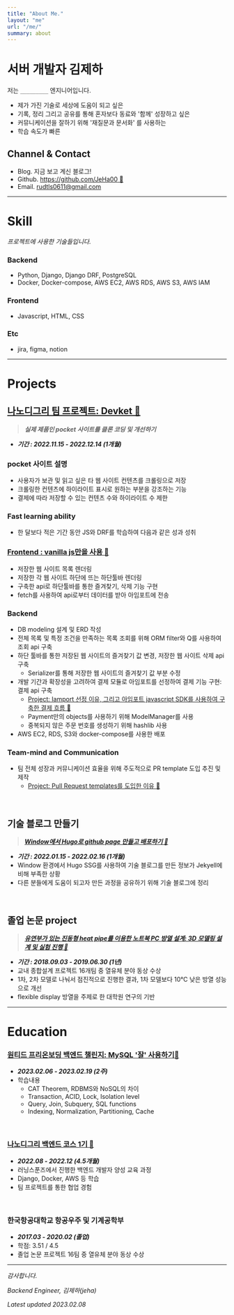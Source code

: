 ```yaml
---
title: "About Me."
layout: "me"
url: "/me/"
summary: about
---
```



# 서버 개발자 김제하

저는 `_________` 엔지니어입니다.

- 제가 가진 기술로 세상에 도움이 되고 싶은  
- 기록, 정리 그리고 공유를 통해 혼자보다 동료와 '함께' 성장하고 싶은
- 커뮤니케이션을 잘하기 위해 '재질문과 문서화' 를 사용하는
- 학습 속도가 빠른

## Channel & Contact

- Blog. 지금 보고 계신 블로그!
- Github. [https://github.com/JeHa00 🔗](https://github.com/JeHa00)
- Email. <rudtls0611@gmail.com>

---

# Skill

_프로젝트에 사용한 기술들입니다._

### Backend

- Python, Django, Django DRF, PostgreSQL
- Docker, Docker-compose, AWS EC2, AWS RDS, AWS S3, AWS IAM

### Frontend

- Javascript, HTML, CSS

### Etc

- jira, figma, notion

---

# Projects

## [나노디그리 팀 프로젝트: Devket 🔗](https://github.com/backendnanodegree/Devket)
>
> **_실제 제품인 pocket 사이트를 클론 코딩 및 개선하기_**

- **_기간 : 2022.11.15 - 2022.12.14 (1개월)_**

### pocket 사이트 설명

- 사용자가 보관 및 읽고 싶은 타 웹 사이트 컨텐츠를 크롤링으로 저장
- 크롤링한 컨텐츠에 하이라이트 표시로 원하는 부분을 강조하는 기능
- 결제에 따라 저장할 수 있는 컨텐츠 수와 하이라이트 수 제한

### Fast learning ability

- 한 달보다 적은 기간 동안 JS와 DRF를 학습하여 다음과 같은 성과 성취

### [Frontend : vanilla js만을 사용 🔗](https://jeha00.github.io/post/project/js/dom_fetch_issue/)

- 저장한 웹 사이트 목록 렌더링  
- 저장한 각 웹 사이트 하단에 뜨는 하단툴바 렌더링  
- 구축한 api로 하단툴바를 통한 즐겨찾기, 삭제 기능 구현  
- fetch를 사용하여 api로부터 데이터를 받아 아임포트에 전송  

### Backend

- DB modeling 설계 및 ERD 작성
- 전체 목록 및 특정 조건을 만족하는 목록 조회를 위해 ORM filter와 Q를 사용하여 조회 api 구축
- 하단 툴바를 통한 저장된 웹 사이트의 즐겨찾기 값 변경, 저장한 웹 사이트 삭제 api 구축
  - Serializer를 통해 저장한 웹 사이트의 즐겨찾기 값 부분 수정
- 개발 기간과 확장성을 고려하여 결제 모듈로 아임포트를 선정하여 결제 기능 구현: 결제 api 구축
  - [Project: Iamport 선정 이유, 그리고 아임포트 javascript SDK를 사용하여 구축한 결제 흐름 🔗](https://jeha00.github.io/post/project/django/01_payment_overall_flow/)
  - Payment만의 objects를 사용하기 위해 ModelManager를 사용
  - 중복되지 않은 주문 번호를 생성하기 위해 hashlib 사용
- AWS EC2, RDS, S3와 docker-compose를 사용한 배포

### Team-mind and Communication

- 팀 전체 성장과 커뮤니케이션 효율을 위해 주도적으로 PR template 도입 추진 및 제작
  - [Project: Pull Request templates를 도입한 이유 🔗](https://jeha00.github.io/post/project/01_why-pr-template/)

&nbsp;

## 기술 블로그 만들기

> **_[Window에서 Hugo로 github page 만들고 배포하기 🔗](https://jeha00.github.io/post/dev-contents/hugo%EB%A1%9C-github-page-%EB%A7%8C%EB%93%A4%EA%B3%A0-%EB%B0%B0%ED%8F%AC%ED%95%98%EA%B8%B0/)_**  

- **_기간 : 2022.01.15 - 2022.02.16 (1개월)_**
- Window 환경에서 Hugo SSG를 사용하여 기술 블로그를 만든 정보가 Jekyell에 비해 부족한 상황
- 다른 분들에게 도움이 되고자 만든 과정을 공유하기 위해 기술 블로그에 정리

&nbsp;

## 졸업 논문 project

> **_[유연부가 있는 진동형 heat pipe를 이용한 노트북 PC 방열 설계: 3D 모델링 설계 및 실험 진행 🔗](https://dog-lightyear-010.notion.site/020263bee9df472d944ad7df7a1fdc9b)_**

- **_기간 : 2018.09.03 - 2019.06.30 (1년)_**
- 교내 종합설계 프로젝트 16개팀 중 열유체 분야 동상 수상
- 1차, 2차 모델로 나눠서 점진적으로 진행한 결과, 1차 모델보다 10℃ 낮은 방열 성능으로 개선
- flexible display 방열을 주제로 한 대학원 연구의 기반

---

# Education

### [원티드 프리온보딩 백엔드 챌린지:  MySQL '잘' 사용하기🔗](https://www.wanted.co.kr/events/pre_challenge_be_4)

- **_2023.02.06 - 2023.02.19 (2주)_**
- 학습내용
  - CAT Theorem,  RDBMS와 NoSQL의 차이
  - Transaction, ACID, Lock, Isolation level
  - Query, Join, Subquery, SQL functions
  - Indexing, Normalization, Partitioning, Cache

&nbsp;

### [나노디그리 백엔드 코스 1기 🔗](https://learningspoons.com/course/detail/django-backend/)

- **_2022.08 - 2022.12 (4.5개월)_**
- 러닝스푼즈에서 진행한 백엔드 개발자 양성 교육 과정
- Django, Docker, AWS  등 학습  
- 팀 프로젝트를 통한 협업 경험  

&nbsp;

### 한국항공대학교 항공우주 및 기계공학부

- **_2017.03 - 2020.02 (졸업)_**
- 학점: 3.51 / 4.5
- 졸업 논문 프로젝트 16팀 중 열유체 분야 동상 수상  

---

_감사합니다._

_Backend Engineer,  김제하(jeha)_  

_Latest updated    2023.02.08_  
